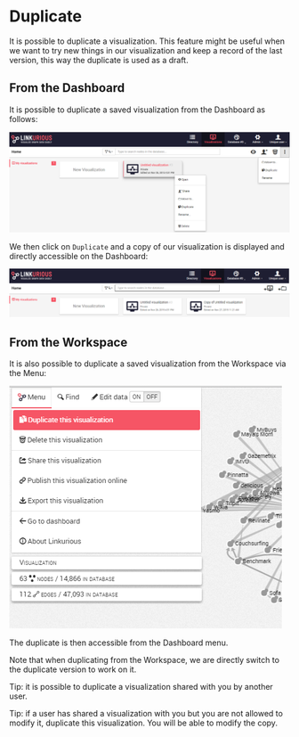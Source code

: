 # Duplicate

It is possible to duplicate a visualization. This feature might be useful when we want to try new things in our visualization and keep a record of the last version, this way the duplicate is used as a draft.


## From the Dashboard

It is possible to duplicate a saved visualization from the Dashboard as follows:

![](F_D.png)

We then click on ```Duplicate``` and a copy of our visualization is displayed and directly accessible on the Dashboard:

![](Duplicated.png)



## From the Workspace

It is also possible to duplicate a saved visualization from the Workspace via the Menu:

![](F_W.png)

The duplicate is then accessible from the Dashboard menu.



Note that when duplicating from the Workspace, we are directly switch to the duplicate version to work on it.

Tip: it is possible to duplicate a visualization shared with you by another user.

Tip: if a user has shared a visualization with you but you are not allowed to modify it, duplicate this visualization. You will be able to modify the copy.
